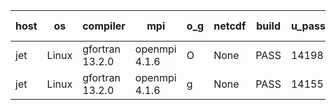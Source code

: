 

| host     | os       | compiler                              | mpi                      | o_g        | netcdf        | build       | u_pass          | u_fail          | s_pass            | s_fail            | e_pass             | e_fail             | nuopc_pass       | nuopc_fail       | artifacts link          |
|----------|----------|---------------------------------------|--------------------------|------------|---------------|-------------|-----------------|-----------------|-------------------|-------------------|--------------------|--------------------|------------------|------------------|-------------------------|
| jet | Linux | gfortran 13.2.0 | openmpi 4.1.6  | O | None  | PASS | 14198 | 0 | 51 | 0 | 80 | 0 | 57 | 0 | <a href="https://github.com/esmf-org/esmf-test-artifacts/tree/df68e53537ed1f8870a4e2aeb608a4d995362601/develop/gfortran/13.2.0/O/openmpi/4.1.6" target="_blank">df68e53</a> | 
| jet | Linux | gfortran 13.2.0 | openmpi 4.1.6  | g | None  | PASS | 14155 | 43 | 51 | 0 | 80 | 0 | 57 | 0 | <a href="https://github.com/esmf-org/esmf-test-artifacts/tree/4eecc02a666f5731f29ac3079423c93db9a94287/develop/gfortran/13.2.0/g/openmpi/4.1.6" target="_blank">4eecc02</a> | 
